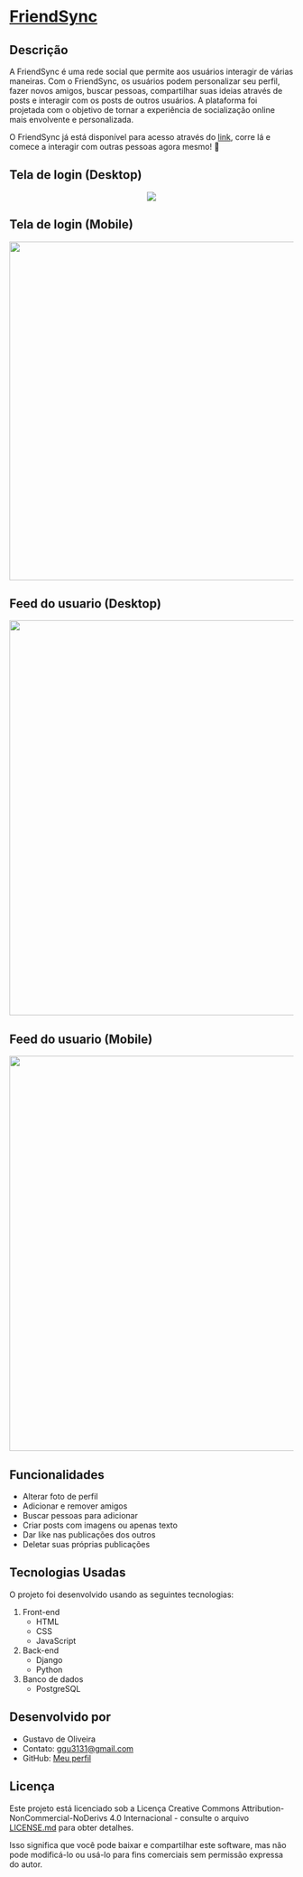 # [FriendSync ](http://34.16.133.13/)

## Descrição
  A FriendSync é uma rede social que permite aos usuários interagir de várias maneiras. Com o FriendSync, os usuários podem personalizar seu perfil,
  fazer novos amigos, buscar pessoas, compartilhar suas ideias através de posts e interagir com os posts de outros usuários. A plataforma foi projetada com o objetivo
  de tornar a experiência de socialização online mais envolvente e personalizada.
  
O FriendSync já está disponível para acesso através do [link](http://34.16.133.13/), corre lá e comece a interagir com outras pessoas agora mesmo!  🚀

## Tela de login (Desktop)
  <div align="center">
    <img src="https://github.com/Gustavodeoliveiraa/redesocial/assets/112530089/708bab3e-bc83-44b4-9fb4-fa75d27d4db9" />
  </div>

## Tela de login (Mobile)
  <div align="center">
    <img src="https://github.com/Gustavodeoliveiraa/redesocial/assets/112530089/2600777d-0800-4207-b339-1ed9d5b2e92b" width="700px" height="600px" />
  </div>


## Feed do usuario (Desktop)
  <div align="center">
    <img src="https://github.com/Gustavodeoliveiraa/redesocial/assets/112530089/72759799-5173-4d29-8f24-5f07b37b9e72" width="700px" />
  </div>


## Feed do usuario (Mobile)
  <div align="center">
    <img src="https://github.com/Gustavodeoliveiraa/redesocial/assets/112530089/b60a0a3e-9dfa-4927-88e7-b3a0b126325d" width="700px" />
  </div>

## Funcionalidades
  - Alterar foto de perfil
  - Adicionar e remover amigos
  - Buscar pessoas para adicionar
  - Criar posts com imagens ou apenas texto
  - Dar like nas publicações dos outros
  - Deletar suas próprias publicações

## Tecnologias Usadas
  O projeto foi desenvolvido usando as seguintes tecnologias:
  1. Front-end
     - HTML
     - CSS
     - JavaScript
  2. Back-end
     - Django
     -  Python
  3. Banco de dados
     - PostgreSQL

## Desenvolvido por
- Gustavo de Oliveira
- Contato: ggu3131@gmail.com
- GitHub: [Meu perfil](https://github.com/Gustavodeoliveiraa)

## Licença
Este projeto está licenciado sob a Licença Creative Commons Attribution-NonCommercial-NoDerivs 4.0 Internacional - consulte o arquivo [LICENSE.md](LICENSE.md) para obter detalhes.

Isso significa que você pode baixar e compartilhar este software, mas não pode modificá-lo ou usá-lo para fins comerciais sem permissão expressa do autor.
